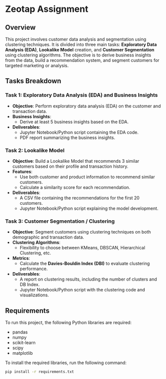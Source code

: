 # Zeotap Assignment

## Overview
This project involves customer data analysis and segmentation using clustering techniques. It is divided into three main tasks: **Exploratory Data Analysis (EDA)**, **Lookalike Model** creation, and **Customer Segmentation** using clustering algorithms. The objective is to derive business insights from the data, build a recommendation system, and segment customers for targeted marketing or analysis.

## Tasks Breakdown

### Task 1: **Exploratory Data Analysis (EDA) and Business Insights**
   - **Objective**: Perform exploratory data analysis (EDA) on the customer and transaction data.
   - **Business Insights**: 
     - Derive at least 5 business insights based on the EDA.
   - **Deliverables**:
     - Jupyter Notebook/Python script containing the EDA code.
     - PDF report summarizing the business insights.

### Task 2: **Lookalike Model**
   - **Objective**: Build a Lookalike Model that recommends 3 similar customers based on their profile and transaction history.
   - **Features**:
     - Use both customer and product information to recommend similar customers.
     - Calculate a similarity score for each recommendation.
   - **Deliverables**:
     - A CSV file containing the recommendations for the first 20 customers.
     - Jupyter Notebook/Python script explaining the model development.

### Task 3: **Customer Segmentation / Clustering**
   - **Objective**: Segment customers using clustering techniques on both demographic and transaction data.
   - **Clustering Algorithms**:
     - Flexibility to choose between KMeans, DBSCAN, Hierarchical Clustering, etc.
   - **Metrics**: 
     - Calculate the **Davies-Bouldin Index (DBI)** to evaluate clustering performance.
   - **Deliverables**:
     - A report on clustering results, including the number of clusters and DB Index.
     - Jupyter Notebook/Python script with the clustering code and visualizations.

## Requirements

To run this project, the following Python libraries are required:

- pandas
- numpy
- scikit-learn
- scipy
- matplotlib

To install the required libraries, run the following command:

```bash
pip install -r requirements.txt
